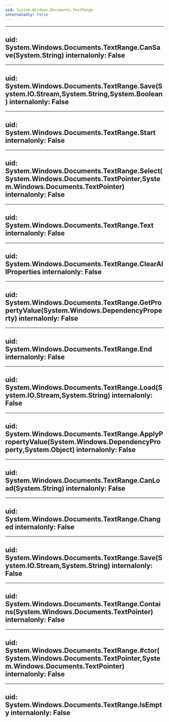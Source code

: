 ```yaml
---
uid: System.Windows.Documents.TextRange
internalonly: False
---
```


---
uid: System.Windows.Documents.TextRange.CanSave(System.String)
internalonly: False
---

---
uid: System.Windows.Documents.TextRange.Save(System.IO.Stream,System.String,System.Boolean)
internalonly: False
---

---
uid: System.Windows.Documents.TextRange.Start
internalonly: False
---

---
uid: System.Windows.Documents.TextRange.Select(System.Windows.Documents.TextPointer,System.Windows.Documents.TextPointer)
internalonly: False
---

---
uid: System.Windows.Documents.TextRange.Text
internalonly: False
---

---
uid: System.Windows.Documents.TextRange.ClearAllProperties
internalonly: False
---

---
uid: System.Windows.Documents.TextRange.GetPropertyValue(System.Windows.DependencyProperty)
internalonly: False
---

---
uid: System.Windows.Documents.TextRange.End
internalonly: False
---

---
uid: System.Windows.Documents.TextRange.Load(System.IO.Stream,System.String)
internalonly: False
---

---
uid: System.Windows.Documents.TextRange.ApplyPropertyValue(System.Windows.DependencyProperty,System.Object)
internalonly: False
---

---
uid: System.Windows.Documents.TextRange.CanLoad(System.String)
internalonly: False
---

---
uid: System.Windows.Documents.TextRange.Changed
internalonly: False
---

---
uid: System.Windows.Documents.TextRange.Save(System.IO.Stream,System.String)
internalonly: False
---

---
uid: System.Windows.Documents.TextRange.Contains(System.Windows.Documents.TextPointer)
internalonly: False
---

---
uid: System.Windows.Documents.TextRange.#ctor(System.Windows.Documents.TextPointer,System.Windows.Documents.TextPointer)
internalonly: False
---

---
uid: System.Windows.Documents.TextRange.IsEmpty
internalonly: False
---
